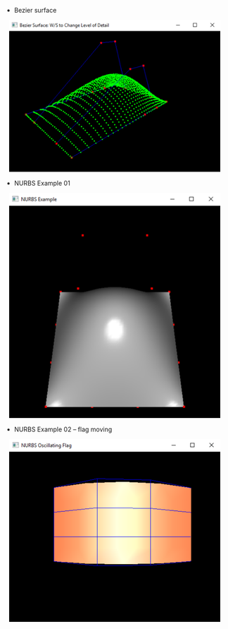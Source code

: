 
* Bezier surface

<p align="center">
  <img src="bzsurface.png" width="480"/>
</p>


* NURBS Example 01

<p align="center">
  <img src="nurbs01.png" width="480"/>
</p>

* NURBS Example 02 – flag moving

<p align="center">
  <img src="flagcpp.png" width="480"/>
</p>

